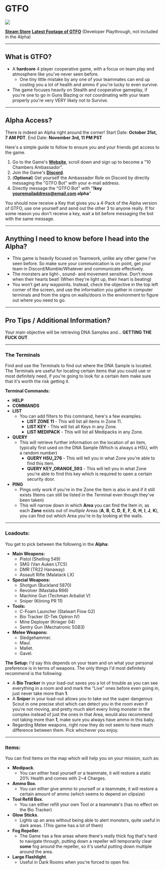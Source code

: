 # **GTFO**

![](https://steamcdn-a.akamaihd.net/steam/apps/493520/header.jpg?t=1572095876)

**[Steam Store](https://store.steampowered.com/app/493520/GTFO/)**
**[Latest Footage of GTFO](https://www.youtube.com/watch?v=ZYr8mCATrL4)** (Developer Playthrough, not included in the Alpha)

---

## What is **GTFO?**
* A **hardcore** 4 player cooperative game, with a focus on team play and atmosphere  like you've never seen before.
  * One tiny little mistake by any one of your teammates can end up costing you a lot of health and ammo if you're lucky to even survive.
* The game focuses heavily on Stealth and cooperative gameplay, if you're one to go in Guns Blazing or *not* coordinating with your team properly you're very VERY likely not to Survive.

---

## **Alpha** Access?

There is indeed an Alpha right around the corner!
Start Date: **October 31st, 7 AM PDT**.
End Date: **November 3rd, 11 PM PST**

Here's a simple guide to follow to ensure you and your friends get access to the game.

1. Go to the Game's **[Website](http://gtfothegame.com)**, scroll down and sign up to become a "10 Chambers Ambassador". 
2. Join the Game's **[Discord](https://discordapp.com/invite/gtfo)**.
3. (**Optional**) Get yourself the Ambassador Role on Discord by directly messaging the "GTFO Bot" with your e-mail address.
4. Directly message the "GTFO Bot" with "**!key youremailaddress@email.com alpha**"

You should now receive a Key that gives you a 4-Pack of the Alpha version of GTFO, use one yourself and send out the other 3 to anyone really.
If for some reason you don't receive a key, wait a bit before messaging the bot with the same message.

---

## Anything I need to know before I head into the Alpha?

* This game is heavily focused on Teamwork, unlike any other game I've seen before. So make sure your communication is on point, get your team in Discord/Mumble/Whatever and communicate effectively.
* The monsters are light-, sound- and movement sensitive. Don’t move when their hearts beat! (When they're light up, their heart is beating)
* You won’t get any waypoints. Instead, check the objective in the top left corner of the screen, and use the information you gather in computer terminals and from the signs on walls/doors in the environment to figure out where you need to go.

---

## Pro Tips / Additional Information?

Your main objective will be retrieving DNA Samples and... **GETTING THE FUCK OUT**.

---

### **The Terminals**
Find and use the Terminals to find out where the DNA Sample is located.
The Terminals are useful for locating certain items that you could use or most definitely need, if you're going to look for a certain item make sure that it's worth the risk getting it.

**Terminal Commands:**
* **HELP**
* **COMMANDS**
* **LIST**
  * You can add filters to this command, here's a few examples.
    * **LIST ZONE 11** - This will list all items in Zone 11.
    * **LIST KEY** - This will list all Keys in any Zone.
    * **LIST MEDIPACK** - This will list all Medipacks in any Zone.
* **QUERY**
  * This will retrieve further information on the location of an item, typically first used on the DNA Sample (Which is always a HSU, with a random number)
    * **QUERY HSU_276** - This will tell you in what Zone you're able to find this item.  
    * **QUERY KEY_ORANGE_593** - This will tell you in what Zone you're able to find this key which is required to open a certain security door.
* **PING**
  * Pings only work if you're in the Zone the Item is also in and if it still exists (Items can still be listed in the Terminal even though they've been taken) 
  * This will narrow down in which **Area** you can find the Item in, as each **Zone** exists out of *multiple* Areas (**A**, **B**, **C**, **D**, **E**, **F**, **G**, **H**, **I**, **J**, **K**), you can find out which Area you're in by looking at the walls.

---

### **Loadouts:**

You get to pick between the following in the **Alpha**:
* **Main Weapons:**
  * Pistol (Shelling 549)
  * SMG (Van Auken LTC5)
  * DMR (TR22 Hanaway)
  * Assault Rifle (Malatack LX)
* **Special Weapons:**
  * Shotgun (Buckland 5870)
  * Revolver (Mastaba R66)
  * Machine Gun (Techman Arbalist V)
  * Sniper (Köning PR 11)
* **Tools:**
  * C-Foam Launcher (Stalwart Flow G2)
  * Bio Tracker (D-Tek Optron IV)
  * Mine Deployer (Krieger 04)
  * Sentry Gun (Mechatronic 5GB3) 
* **Melee Weapons:**
  * Sledgehammer.
  * Maul.
  * Mallet.
  * Gavel. 

**The Setup:**
I'd say this depends on your team and on what your personal preference is in terms of weapons. The only things I'd most definitely recommend is the following:
* A **Bio Tracker** in your load-out saves you a lot of trouble as you can see everything in a room and and mark the "Live" ones before even going in, just never take more than **1**.
* A **Sniper** in your load-out allows you to take out the super dangerous Scout in one precise shot which can detect you in the room even if you're not moving, and pretty much alert every living monster in the complex instead of just the ones in that Area, would also recommend not taking more than **1**, make sure you always have ammo in this baby.
* Regarding Melee weapons, right now they do not seem to have much difference between them. Pick whichever you enjoy.

---

### **Items:**

You can find Items on the map which will help you on your mission, such as:
* **Medipack**.
  * You can either heal yourself or a teammate, it will restore a static 20% Health and comes with 2~4 Charges.
* **Ammo Box**.
  * You can either give ammo to yourself or a teammate, it will restore a certain amount of ammo (which seems to depend on clipsize)
* **Tool Refill Box**.
  * You can either refill your own Tool or a teammate's (has no effect on the Bio Tracker) 
* **Glow Sticks**.
  * Lights up an area without being able to alert monsters, quite useful in dark areas. (This game has a lot of them)
* **Fog Repeller**.
  * The Game has a few areas where there's really thick fog that's hard to navigate through, putting down a repeller will temporarily clear **some** fog around the repeller, so it's useful putting down multiple around the area. 
* **Large Flashlight**.
  * Useful in Dark Rooms when you're forced to open fire.





